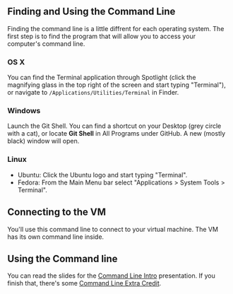 ## Finding and Using the Command Line

Finding the command line is a little diffrent for each operating system.
The first step is to find the program that will allow you to access your
computer's command line.

### OS X

You can find the Terminal application through Spotlight (click the
magnifying glass in the top right of the screen and start typing
"Terminal"), or navigate to `/Applications/Utilities/Terminal` in Finder.

### Windows

Launch the Git Shell. You can find a shortcut on your Desktop (grey
circle with a cat), or locate **Git Shell** in All Programs under
GitHub. A new (mostly black) window will open.

### Linux

* Ubuntu: Click the Ubuntu logo and start typing "Terminal".
* Fedora: From the Main Menu bar select "Applications > System Tools > Terminal".

## Connecting to the VM

You'll use this command line to connect to your virtual machine. The VM
has its own command line inside.

## Using the Command line

You can read the slides for the <a href="/workshop/command_line">Command Line
Intro</a> presentation. If you finish that, there's some
[Command Line Extra Credit](command_line_extra_credit).
